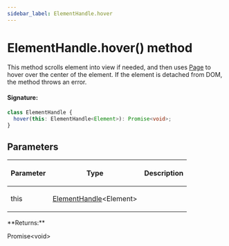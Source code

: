 ```yaml
---
sidebar_label: ElementHandle.hover
---
```


# ElementHandle.hover() method

This method scrolls element into view if needed, and then uses [Page](./puppeteer.page.md) to hover over the center of the element. If the element is detached from DOM, the method throws an error.

#### Signature:

```typescript
class ElementHandle {
  hover(this: ElementHandle<Element>): Promise<void>;
}
```

## Parameters

<table><thead><tr><th>

Parameter

</th><th>

Type

</th><th>

Description

</th></tr></thead>
<tbody><tr><td>

this

</td><td>

[ElementHandle](./puppeteer.elementhandle.md)&lt;Element&gt;

</td><td>

</td></tr>
</tbody></table>
**Returns:**

Promise&lt;void&gt;

